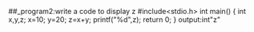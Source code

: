 ##_program2:write a code to display z 
#include<stdio.h>
int main()
{
int x,y,z;
x=10;
y=20;
z=x+y;
printf("%d",z);
return 0;
}
output:int"z"

